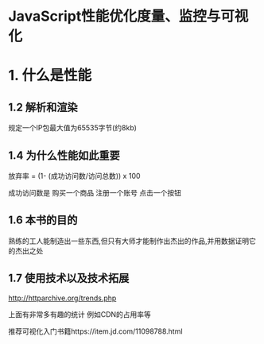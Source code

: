 # JavaScript性能优化度量、监控与可视化

# 1. 什么是性能

## 1.2 解析和渲染

规定一个IP包最大值为65535字节(约8kb)

## 1.4 为什么性能如此重要

放弃率 = (1- (成功访问数/访问总数)) x 100

成功访问数是 购买一个商品 注册一个账号 点击一个按钮

## 1.6 本书的目的

熟练的工人能制造出一些东西,但只有大师才能制作出杰出的作品,并用数据证明它的杰出之处

## 1.7 使用技术以及技术拓展

http://httparchive.org/trends.php

上面有非常多有趣的统计 例如CDN的占用率等

推荐可视化入门书籍https://item.jd.com/11098788.html



